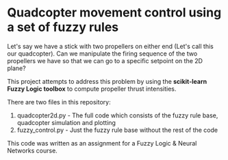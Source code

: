 # Quadcopter movement control using a set of fuzzy rules

Let's say we have a stick with two propellers on either end (Let's call this our quadcopter). Can we manipulate the firing sequence of the two propellers we have so that we can go to a specific setpoint on the 2D plane?

This project attempts to address this problem by using the **scikit-learn Fuzzy Logic toolbox** to compute propeller thrust intensities.

There are two files in this repository:
1. quadcopter2d.py - The full code which consists of the fuzzy rule base, quadcopter simulation and plotting
2. fuzzy_control.py - Just the fuzzy rule base without the rest of the code

This code was written as an assignment for a Fuzzy Logic & Neural Networks course.
